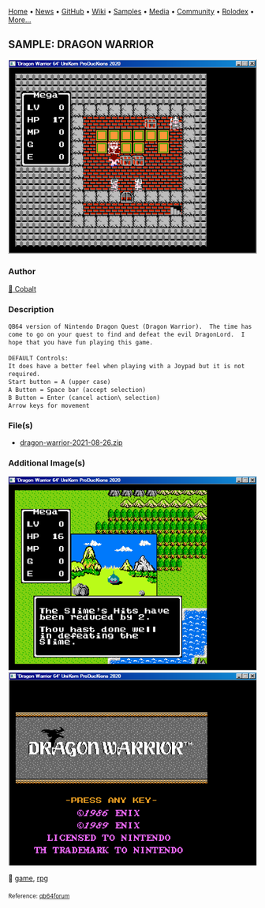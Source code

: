 [Home](https://qb64.com) • [News](../../news.md) • [GitHub](../../github.md) • [Wiki](../../wiki.md) • [Samples](../../samples.md) • [Media](../../media.md) • [Community](../../community.md) • [Rolodex](../../rolodex.md) • [More...](../../more.md)

## SAMPLE: DRAGON WARRIOR

![dragon-warrior-64-gameplay1-screenshot.png](img/dragon-warrior-64-gameplay1-screenshot.png)

### Author

[🐝 Cobalt](../cobalt.md) 

### Description

```text
QB64 version of Nintendo Dragon Quest (Dragon Warrior).  The time has come to go on your quest to find and defeat the evil DragonLord.  I hope that you have fun playing this game.

DEFAULT Controls:
It does have a better feel when playing with a Joypad but it is not required.
Start button = A (upper case)
A Button = Space bar (accept selection)
B Button = Enter (cancel action\ selection)
Arrow keys for movement
```

### File(s)

* [dragon-warrior-2021-08-26.zip](src/dragon-warrior-2021-08-26.zip)

### Additional Image(s)

![dragon-warrior-64-gameplay2-screenshot.png](img/dragon-warrior-64-gameplay2-screenshot.png)
![dragon-warrior-64-title-screenshot.png](img/dragon-warrior-64-title-screenshot.png)

🔗 [game](../game.md), [rpg](../rpg.md)


<sub>Reference: [qb64forum](https://qb64forum.alephc.xyz/index.php?topic=2695.0) </sub>
